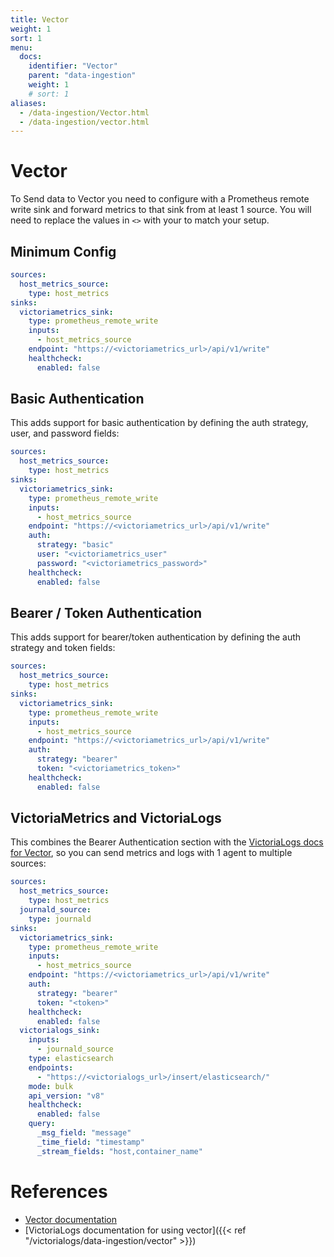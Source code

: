 ```yaml
---
title: Vector
weight: 1
sort: 1
menu:
  docs:
    identifier: "Vector"
    parent: "data-ingestion"
    weight: 1
    # sort: 1
aliases:
  - /data-ingestion/Vector.html
  - /data-ingestion/vector.html
---
```

# Vector
To Send data to Vector you need to configure with a Prometheus remote write sink and forward metrics to that sink from at least 1 source.
You will need to replace the values in `<>` with your to match your setup.

## Minimum Config
```yaml
sources:
  host_metrics_source:
    type: host_metrics
sinks:
  victoriametrics_sink:
    type: prometheus_remote_write
    inputs:
      - host_metrics_source
    endpoint: "https://<victoriametrics_url>/api/v1/write"
    healthcheck:
      enabled: false
```

## Basic Authentication

This adds support for basic authentication by defining the auth strategy, user, and password fields:


```yaml
sources:
  host_metrics_source:
    type: host_metrics
sinks:
  victoriametrics_sink:
    type: prometheus_remote_write
    inputs:
      - host_metrics_source
    endpoint: "https://<victoriametrics_url>/api/v1/write"
    auth:
      strategy: "basic"
      user: "<victoriametrics_user"
      password: "<victoriametrics_password>"
    healthcheck:
      enabled: false

```

## Bearer / Token Authentication

This adds support for bearer/token authentication by defining the auth strategy and token fields:


```yaml
sources:
  host_metrics_source:
    type: host_metrics
sinks:
  victoriametrics_sink:
    type: prometheus_remote_write
    inputs:
      - host_metrics_source
    endpoint: "https://<victoriametrics_url>/api/v1/write"
    auth:
      strategy: "bearer"
      token: "<victoriametrics_token>"
    healthcheck:
      enabled: false
```

## VictoriaMetrics and VictoriaLogs

This combines the Bearer Authentication section with the [VictoriaLogs docs for Vector](https://docs.victoriametrics.com/victorialogs/data-ingestion/vector/),
so you can send metrics and logs with 1 agent to multiple sources:


```yaml
sources:
  host_metrics_source:
    type: host_metrics
  journald_source:
    type: journald
sinks:
  victoriametrics_sink:
    type: prometheus_remote_write
    inputs:
      - host_metrics_source
    endpoint: "https://<victoriametrics_url>/api/v1/write"
    auth:
      strategy: "bearer"
      token: "<token>"
    healthcheck:
      enabled: false
  victorialogs_sink:
    inputs:
      - journald_source
    type: elasticsearch
    endpoints:
      - "https://<victorialogs_url>/insert/elasticsearch/"
    mode: bulk
    api_version: "v8"
    healthcheck:
      enabled: false
    query:
      _msg_field: "message"
      _time_field: "timestamp"
      _stream_fields: "host,container_name"
```

# References
- [Vector documentation](https://vector.dev/docs/)
- [VictoriaLogs documentation for using vector]({{< ref "/victorialogs/data-ingestion/vector" >}})
